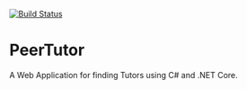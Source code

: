 [![Build Status](https://dev.azure.com/miisaac/PeerTutor.us/_apis/build/status/PeerTutor%20-%201%20-%20CI?branchName=master)](https://dev.azure.com/miisaac/PeerTutor.us/_build/latest?definitionId=3&branchName=master)

# PeerTutor
A Web Application for finding Tutors using C# and .NET Core.
